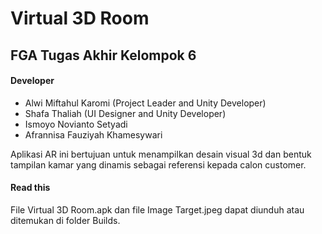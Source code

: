 # Virtual 3D Room
## FGA Tugas Akhir Kelompok 6

#### Developer
- Alwi Miftahul Karomi (Project Leader and Unity Developer)
- Shafa Thaliah (UI Designer and Unity Developer)
- Ismoyo Novianto Setyadi
- Afrannisa Fauziyah Khamesywari

Aplikasi AR ini bertujuan untuk menampilkan desain visual 3d dan bentuk tampilan kamar yang dinamis sebagai referensi kepada calon customer.

#### Read this
File Virtual 3D Room.apk dan file Image Target.jpeg dapat diunduh atau ditemukan di folder Builds.
